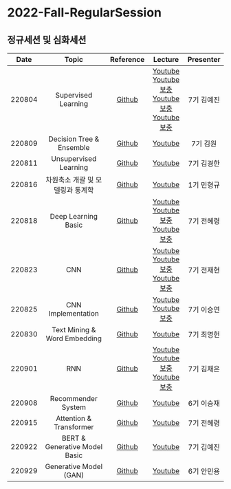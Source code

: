 # 2022-Fall-RegularSession
## 정규세션 및 심화세션
|Date|Topic|Reference|Lecture|Presenter|
|:---:|:---:|:---:|:---:|:---:|
|220804|Supervised Learning|[Github](https://github.com/DataScience-Lab-Yonsei/2022-Fall-RegularSession/tree/main/220804%20Supervised%20Learning/%EC%9E%90%EB%A3%8C)|[Youtube](https://youtu.be/3ULCzqKk4Js)<br>[Youtube 보충](https://youtu.be/TsUIOpIsyN0)<br>[Youtube 보충](https://youtu.be/U75ceEfCCFQ)<br>[Youtube 보충](https://youtu.be/L8lrBexK0qY)|7기 김예진|
|220809|Decision Tree & Ensemble|[Github](https://github.com/DataScience-Lab-Yonsei/2022-Fall-RegularSession/tree/main/220809%20Decision%20Tree%20%26%20Ensemble/%EC%9E%90%EB%A3%8C)|[Youtube](https://youtu.be/hYNDWseRok0)|7기 김원|
|220811|Unsupervised Learning|[Github](https://github.com/DataScience-Lab-Yonsei/2022-Fall-RegularSession/tree/main/220811%20Unsupervised%20Learning/%EC%9E%90%EB%A3%8C)|[Youtube](https://youtu.be/lQzMjkn58Lw)|7기 김경한|
|220816|차원축소 개괄 및 모델링과 통계학|[Github](https://github.com/DataScience-Lab-Yonsei/2022-Fall-RegularSession/tree/main/220816%20%EC%B0%A8%EC%9B%90%EC%B6%95%EC%86%8C%20%EA%B0%9C%EA%B4%84%20%EB%B0%8F%20%EB%AA%A8%EB%8D%B8%EB%A7%81%EA%B3%BC%20%ED%86%B5%EA%B3%84%ED%95%99)|[Youtube](https://youtu.be/XRaJBqgZjas)|1기 민형규|
|220818|Deep Learning Basic|[Github](https://github.com/DataScience-Lab-Yonsei/2022-Fall-RegularSession/tree/main/220818%20Deep%20Learning%20Basic/%EC%9E%90%EB%A3%8C)|[Youtube](https://youtu.be/navtH0-qQVQ)<br>[Youtube 보충](https://youtu.be/TgVkvPMbq_4)<br>[Youtube 보충](https://youtu.be/xf1JpxlvYqU)|7기 전혜령|
|220823|CNN|[Github](https://github.com/DataScience-Lab-Yonsei/2022-Fall-RegularSession/tree/main/220823%20CNN/%EC%9E%90%EB%A3%8C)|[Youtube](https://youtu.be/DMd2W913COU)<br>[Youtube 보충](https://youtu.be/2okyPvNxOKU)<br>[Youtube 보충](https://youtu.be/N7NeQwSi92g)|7기 전재현|
|220825|CNN Implementation|[Github](https://github.com/DataScience-Lab-Yonsei/2022-Fall-RegularSession/tree/main/220825%20CNN%20Implementation/%EC%9E%90%EB%A3%8C)|[Youtube](https://youtu.be/PiEeV8jhkb0)<br>[Youtube 보충](https://youtu.be/EsGfb-sKr8w)|7기 이승연|
|220830|Text Mining & Word Embedding|[Github](https://github.com/DataScience-Lab-Yonsei/2022-Fall-RegularSession/tree/main/220830%20Text%20Mining%20%26%20Embedding/%EC%9E%90%EB%A3%8C)|[Youtube](https://youtu.be/koeYEMbs_EU)|7기 최명헌|
|220901|RNN|[Github](https://github.com/DataScience-Lab-Yonsei/2022-Fall-RegularSession/tree/main/220901%20RNN/%EC%9E%90%EB%A3%8C)|[Youtube](https://youtu.be/NpIx4uV1Nts)<br>[Youtube 보충](https://youtu.be/G5MOVRcVsSQ)<br>[Youtube 보충](https://youtu.be/Mb4dB1TjT5s)|7기 김채은|
|220908|Recommender System|[Github](https://github.com/DataScience-Lab-Yonsei/2022-Fall-RegularSession/tree/main/220908%20Recommender%20System)|[Youtube](https://youtu.be/7fu9V_XwWgc)|6기 이승재|
|220915|Attention & Transformer|[Github](https://github.com/DataScience-Lab-Yonsei/2022-Fall-RegularSession/tree/main/220915%20Attention%20%26%20Transformer)|[Youtube](https://youtu.be/-LXlflwuvLQ)|7기 전혜령|
|220922|BERT & Generative Model Basic|[Github](https://github.com/DataScience-Lab-Yonsei/2022-Fall-RegularSession/tree/main/220922%20BERT%20%26%20Generative%20Model%20Basic)|[Youtube](https://youtu.be/j20gvl4Ie0s)|7기 김예진|
|220929|Generative Model (GAN)|[Github](https://github.com/DataScience-Lab-Yonsei/2022-Fall-RegularSession/tree/main/220929%20Generative%20Model%20(GAN))|[Youtube](https://youtu.be/V1U_DIMtHVU)|6기 안민용|
